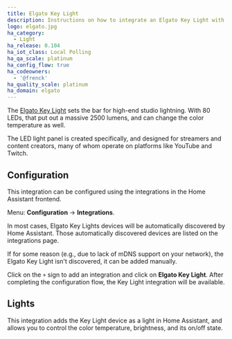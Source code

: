 ```yaml
---
title: Elgato Key Light
description: Instructions on how to integrate an Elgato Key Light with Home Assistant.
logo: elgato.jpg
ha_category:
  - Light
ha_release: 0.104
ha_iot_class: Local Polling
ha_qa_scale: platinum
ha_config_flow: true
ha_codeowners:
  - '@frenck'
ha_quality_scale: platinum
ha_domain: elgato
---
```


The [Elgato Key Light](https://www.elgato.com/en/gaming/key-light) sets the
bar for high-end studio lightning. With 80 LEDs, that put out a massive
2500 lumens, and can change the color temperature as well.

The LED light panel is created specifically, and designed for streamers
and content creators, many of whom operate on platforms like YouTube and Twitch.

## Configuration

This integration can be configured using the integrations in the
Home Assistant frontend.

Menu: **Configuration** -> **Integrations**.

In most cases, Elgato Key Lights devices will be automatically discovered by
Home Assistant. Those automatically discovered devices are listed
on the integrations page.

If for some reason (e.g., due to lack of mDNS support on your network),
the Elgato Key Light isn't discovered, it can be added manually.

Click on the `+` sign to add an integration and click on **Elgato Key Light**.
After completing the configuration flow, the Key Light integration will be
available.

## Lights

This integration adds the Key Light device as a light in Home Assistant, and
allows you to control the color temperature, brightness, and its on/off state.
